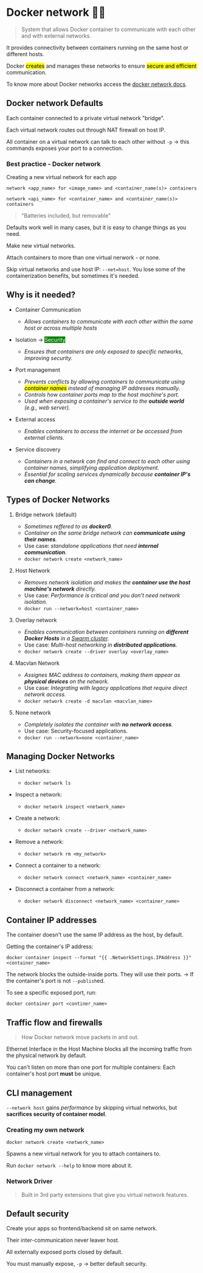 # Docker network 🐳🛜

> System that allows Docker container to communicate with each other and with external networks.

It provides connectivity between containers running on the same host or different hosts.

Docker <mark>creates</mark> and manages these networks to ensure <mark>secure and efficient</mark> communication.

To know more about Docker networks access the [docker network docs](https://docs.docker.com/engine/network/).

## Docker network Defaults

Each container connected to a private virtual network "bridge".

Each virtual network routes out through NAT firewall on host IP.

All container on a virtual network can talk to each other without `-p` -> this commands exposes your port to a connection.

### Best practice - Docker network

Creating a new virtual network for each app

```
network <app_name> for <image_name> and <container_name(s)> containers

network <api_name> for <container_name> and <container_name(s)> containers
```

> "Batteries included, but removable"

Defaults work well in many cases, but it is easy to change things as you need.

Make new virtual networks.

Attach containers to more than one virtual nerwork - or none.

Skip virtual networks and use host IP: `--net=host`. You lose some of the containerization benefits, but sometimes it's needed.


## Why is it needed?

* Container Communication
    * *Allows containers to communicate with each other within the same host or across multiple hosts*

* Isolation -> <mark style="background:green; color:white">Security</mark>
    * *Ensures that containers are only exposed to specific networks, improving security.*

* Port management
    * *Prevents conflicts by allowing containers to communicate using <mark>container names</mark> instead of managing IP addresses manually.*
    * *Controls how container ports map to the host machine's port.*
    * *Used when exposing a container's service to the **outside world** (e.g., web server).*

* External access
    * *Enables containers to access the internet or be accessed from external clients.*

* Service discovery
    * *Containers in a network can find and connect to each other using container names, simplifying application deployment.*
    * *Essential for scaling services dynamically because **container IP's can change**.*

## Types of Docker Networks

1. Bridge network (default)
    * *Sometimes reffered to as **docker0**.*
    * *Container on the same bridge network can **communicate using their names**.*
    * Use case: *standalone applications that need **internal communication**.*
    * `docker network create <network_name>`

2. Host Network
    * *Removes network isolation and makes the **container use the host machine's network** directly.*
    * Use case: *Performance is critical and you don't need network isolation.*
    * `docker run --network=host <container_name>`

3. Overlay network
    * *Enables communication between containers running on **different Docker Hosts** in a [Swarm cluster](https://docs.docker.com/engine/swarm/).*
    * Use case: *Multi-host networking in **distributed applications**.*
    * `docker network create --driver overlay <overlay_name>`

4. Macvlan Network
    * *Assignes MAC address to containers, making them appear as **physical devices** on the network.*
    * Use case: *Integrating with legacy applications that require direct network access.*
    * `docker network create -d macvlan <macvlan_name>`

5. None network
    * *Completely isolates the container with **no network access**.*
    * Use case: Security-focused applications.
    * `docker run --network=none <container_name>`

## Managing Docker Networks

* List networks:
    * `docker network ls`

* Inspect a network:
    * `docker network inspect <network_name>`

* Create a network:
    * `docker network create --driver <network_name>`

* Remove a network:
    * `docker network rm <my_network>`

* Connect a container to a network:
    * `docker network connect <network_name> <container_name>`

* Disconnect a container from a network:
    * `docker network disconnect <network_name> <container_name>`

## Container IP addresses

The container doesn't use the same IP address as the host, by default.

Getting the container's IP address:

```
docker container inspect --format "{{ .NetworkSettings.IPAddress }}" <container_name>
```

The network blocks the outside-inside ports. They will use their ports. -> If the container's port is not `--publish`ed.

To see a specific exposed port, run:
```
docker container port <continer_name>
```

## Traffic flow and firewalls

> How Docker network move packets in and out.

Ethernet Interface in the Host Machine blocks all the incoming traffic from the physical network by default.

You can't listen on more than one port for multiple containers: Each container's host port **must** be unique.

## CLI management

`--network host` gains *performance* by skipping virtual networks, but **sacrifices security of container model**.

### Creating my own network

```
docker network create <network_name>
```

Spawns a new virtual network for you to attach containers to.

Run `docker network --help` to know more about it.

### Network Driver

> Built in 3rd party extensions that give you virtual network features.

## Default security

Create your apps so frontend/backend sit on same network.

Their inter-communication never leaver host.

All externally exposed ports closed by default.

You must manually expose, `-p` -> better default security.

